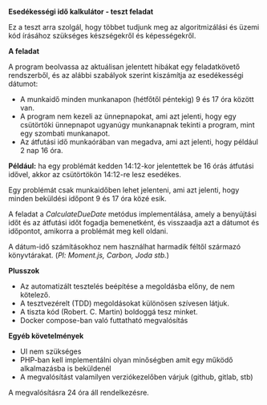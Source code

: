 
**Esedékességi idő kalkulátor - teszt feladat**

Ez a teszt arra szolgál, hogy többet tudjunk meg az algoritmizálási és üzemi kód írásához szükséges készségekről és képességekről.

**A feladat**

A program beolvassa az aktuálisan jelentett hibákat egy feladatkövető rendszerből, és az alábbi szabályok szerint kiszámítja az esedékességi dátumot:
- A munkaidő minden munkanapon (hétfőtől péntekig) 9 és 17 óra között van.
- A program nem kezeli az ünnepnapokat, ami azt jelenti, hogy egy csütörtöki ünnepnapot ugyanúgy munkanapnak tekinti a program, mint egy szombati munkanapot.
- Az átfutási idő munkaórában van megadva, ami azt jelenti, hogy például 2 nap 16 óra.

**Például:** ha egy problémát kedden 14:12-kor jelentettek be 16 órás átfutási idővel, akkor az csütörtökön 14:12-re lesz esedékes.

Egy problémát csak munkaidőben lehet jelenteni, ami azt jelenti, hogy minden beküldési időpont 9 és 17 óra közé esik.

A feladat a *CalculateDueDate* metódus implementálása, amely a benyújtási időt és az átfutási időt fogadja bemenetként, és visszaadja azt a dátumot és időpontot, amikorra a problémát meg kell
oldani.

A dátum-idő számításokhoz nem használhat harmadik féltől származó könyvtárakat. (*Pl: Moment.js, Carbon, Joda stb.*)

**Plusszok**

- Az automatizált tesztelés beépítése a megoldásba előny, de nem
   kötelező. 
- A tesztvezérelt (TDD) megoldásokat különösen szívesen
   látjuk. 
- A tiszta kód (Robert. C. Martin) boldoggá tesz minket. 
- Docker compose-ban való futtatható megvalósítás

**Egyéb követelmények**

- UI nem szükséges
- PHP-ban kell implementálni olyan minőségben amit egy működő alkalmazásba is beküldenél
- A megvalósítást valamilyen verziókezelőben várjuk (github, gitlab, stb)

A megvalósításra 24 óra áll rendelkezésre. 
